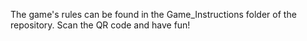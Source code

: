 The game's rules can be found in the Game_Instructions folder of the repository. Scan the QR code and have fun!
